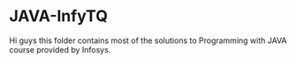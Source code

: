 # JAVA-InfyTQ
Hi guys this folder contains most of the solutions to Programming with JAVA course provided by Infosys.
